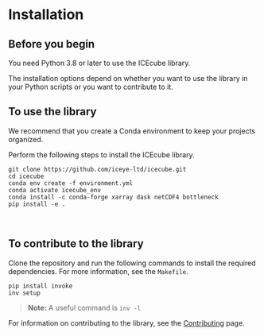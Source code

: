# Installation

## Before you begin

You need Python 3.8 or later to use the ICEcube library. 

The installation options depend on whether you want to use the library in your Python scripts or you want to contribute to it.


## To use the library
We recommend that you create a Conda environment to keep your projects organized. 

Perform the following steps to install the ICEcube library.

``` 
git clone https://github.com/iceye-ltd/icecube.git 
cd icecube
conda env create -f environment.yml
conda activate icecube_env 
conda install -c conda-forge xarray dask netCDF4 bottleneck
pip install -e .  
```

<br>

## To contribute to the library

Clone the repository and run the following commands to install the required dependencies. For more information, see the `Makefile`.

```
pip install invoke
inv setup
```

>**Note:** A useful command is `inv -l `

For information on contributing to the library, see the [Contributing](contribute.md) page.